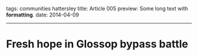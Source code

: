 tags: communities hattersley
title: Article 005
preview: Some long text with __formatting__.
date: 2014-04-09

---
# Fresh hope in Glossop bypass battle
